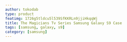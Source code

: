 ```yaml
---
author: tokodab
type: product
featimg: 1726g5tldcu5l539SfKKRLn9jjiHkqqWj
title: The Magicians Tv Series Samsung Galaxy S9 Case
tags: [samsung, galaxy, s9]
category: [samsung]
---
```

